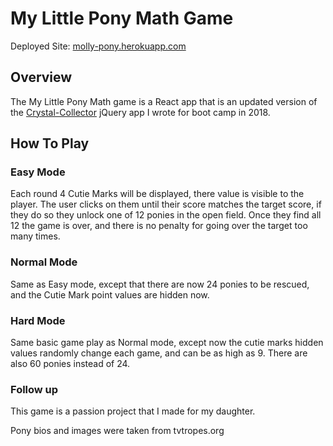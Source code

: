 # My Little Pony Math Game

Deployed Site: [molly-pony.herokuapp.com](https://molly-pony.herokuapp.com)

## Overview

The My Little Pony Math game is a React app that is an updated version of the [Crystal-Collector](https://github.com/bryanbloomquist/crystal-collector) jQuery app I wrote for boot camp in 2018.

## How To Play

### Easy Mode

Each round 4 Cutie Marks will be displayed, there value is visible to the player.  The user clicks on them until their score matches the target score, if they do so they unlock one of 12 ponies in the open field.  Once they find all 12 the game is over, and there is no penalty for going over the target too many times.

### Normal Mode

Same as Easy mode, except that there are now 24 ponies to be rescued, and the Cutie Mark point values are hidden now.

### Hard Mode

Same basic game play as Normal mode, except now the cutie marks hidden values randomly change each game, and can be as high as 9.  There are also 60 ponies instead of 24.

### Follow up

This game is a passion project that I made for my daughter.

Pony bios and images were taken from tvtropes.org